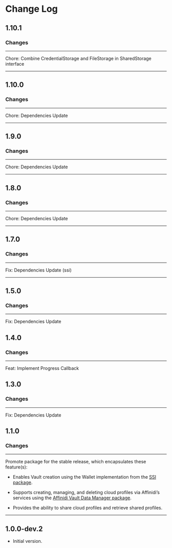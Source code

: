 # Change Log
## 1.10.1

### Changes

---

Chore: Combine CredentialStorage and FileStorage in SharedStorage interface 

---

## 1.10.0

### Changes

---

Chore: Dependencies Update 

---

## 1.9.0

### Changes

---

Chore: Dependencies Update 

---

## 1.8.0

### Changes

---

Chore: Dependencies Update 

---

## 1.7.0

### Changes

---

Fix: Dependencies Update (ssi)

---

## 1.5.0

### Changes

---

Fix: Dependencies Update


## 1.4.0

### Changes

---

Feat: Implement Progress Callback


## 1.3.0

### Changes

---

Fix: Dependencies Update


## 1.1.0

### Changes

---

Promote package for the stable release, which encapsulates these feature(s):

* Enables Vault creation using the Wallet implementation from the [SSI package](https://pub.dev/packages/ssi).

* Supports creating, managing, and deleting cloud profiles via Affinidi’s services using the [Affinidi Vault Data Manager package](https://pub.dev/packages/affinidi_tdk_vault_data_manager).

* Provides the ability to share cloud profiles and retrieve shared profiles.


---

## 1.0.0-dev.2

- Initial version.